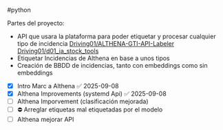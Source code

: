 #python 

Partes del proyecto:
- API que usara la plataforma para poder etiquetar y procesar cualquier tipo de incidencia [Driving01/ALTHENA-GTI-API-Labeler](https://github.com/Driving01/ALTHENA-GTI-API-Labeler) [Driving01/d01_ia_stock_tools](https://github.com/Driving01/d01_ia_stock_tools)
- Etiquetar Incidencias de Althena en base a unos tipos 
- Creación de BBDD de incidencias, tanto con embeddings como sin embeddings

- [x] Intro Marc a Althena ✅ 2025-09-08
- [x] Althena Improvements (systemd Api) ✅ 2025-09-08
- [ ] Althena Imporvement (clasificación mejorada)
- [ ] ⛔ Arreglar etiquetas mal etiquetadas por el modelo
- [ ] Althena mejorar API
